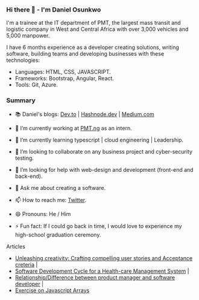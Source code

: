 ### Hi there 👋 - I'm Daniel Osunkwo

<!--
**Dannyowk30/Dannyowk30** is a ✨ _special_ ✨ repository because its `README.md` (this file) appears on your GitHub profile.-->

I'm a trainee at the IT department of PMT, the largest mass transit and logistic company in West and Central Africa with over 3,000 vehicles and 5,000 manpower.

I have 6 months experience as a developer creating solutions, writing software, building teams and developing businesses with these technologies:

- Languages: HTML, CSS, JAVASCRIPT.
- Frameworks: Bootstrap, Angular, React.
- Tools: Git, Azure.

### Summary

- 📚 Daniel's blogs: [Dev.to](https://dev.to/daxxy) | [Hashnode.dev](https://daxxy.hashnode.dev/) | [Medium.com](https://medium.com/@osunkwodaniel24/)

- 🔭 I’m currently working at [PMT.ng](https://pmt.ng/) as an intern.
- 🌱 I’m currently learning typescript | cloud engineering | Leadership.
- 👯 I’m looking to collaborate on any business project and cyber-security testing.
- 🤔 I’m looking for help with web-design and development (front-end and back-end).
- 💬 Ask me about creating a software.
- 📫 How to reach me: [Twitter](https://twitter.com/el_daxxy).
- 😄 Pronouns: He / Him 
- ⚡ Fun fact: If I could go back in time, I would love to experience my high-school graduation ceremony.

Articles
- [Unleashing creativity: Crafting compelling user stories and Acceptance creteria](https://medium.com/@osunkwodaniel24/unleashing-creativity-crafting-compelling-user-story-and-acceptance-criteria-articles-6785b68eb5a1)  | 
- [Software Development Cycle for a Health-care Management System](https://medium.com/@osunkwodaniel24/software-development-cycle-for-a-health-care-management-system-db89781524e8)  | 
- [Relationship/Difference between product manager and software developer](https://medium.com/@osunkwodaniel24/relationship-difference-between-product-manager-and-software-developer-c0832b39071c)  |  
- [Exercise on Javascript Arrays](https://daxxy.hashnode.dev/exercise-on-js-array)
